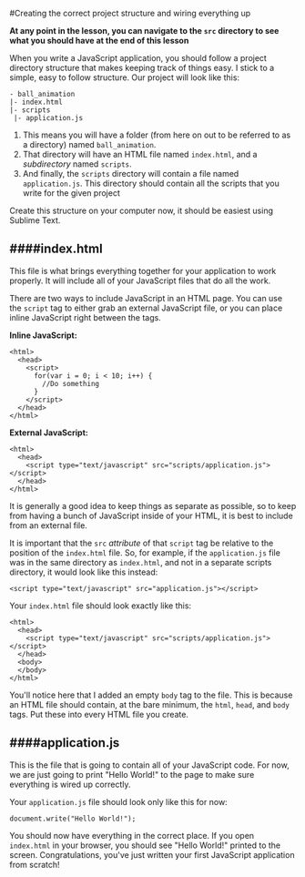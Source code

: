#Creating the correct project structure and wiring everything up

**At any point in the lesson, you can navigate to the `src` directory to see what you should have at the end of this lesson**

When you write a JavaScript application, you should follow a project directory structure that makes keeping track of things easy. I stick to a simple, easy to follow structure. Our project will look like this:

```
- ball_animation
|- index.html
|- scripts
 |- application.js
```

1. This means you will have a folder (from here on out to be referred to as a directory) named `ball_animation`.
2. That directory will have an HTML file named `index.html`, and a *subdirectory* named `scripts`.
3. And finally, the `scripts` directory will contain a file named `application.js`. This directory should contain all the scripts that you write for the given project

Create this structure on your computer now, it should be easiest using Sublime Text.



####index.html
---
This file is what brings everything together for your application to work properly. It will include all of your JavaScript files that do all the work.

There are two ways to include JavaScript in an HTML page. You can use the `script` tag to either grab an external JavaScript file, or you can place inline JavaScript right between the tags.

**Inline JavaScript:**
```
<html>
  <head>
    <script>
      for(var i = 0; i < 10; i++) {
        //Do something
      }
    </script>
  </head>
</html>
```

**External JavaScript:**
```
<html>
  <head>
    <script type="text/javascript" src="scripts/application.js"></script>
  </head>
</html>
```


It is generally a good idea to keep things as separate as possible, so to keep from having a bunch of JavaScript inside of your HTML, it is best to include from an external file.

It is important that the `src` *attribute* of that `script` tag be relative to the position of the `index.html` file. So, for example, if the `application.js` file was in the same directory as `index.html`, and not in a separate scripts directory, it would look like this instead:
```
<script type="text/javascript" src="application.js"></script>
```

Your `index.html` file should look exactly like this:
```
<html>
  <head>
    <script type="text/javascript" src="scripts/application.js"></script>
  </head>
  <body>
  </body>
</html>
```

You'll notice here that I added an empty `body` tag to the file. This is because an HTML file should contain, at the bare minimum, the `html`, `head`, and `body` tags. Put these into every HTML file you create. 


####application.js
---
This is the file that is going to contain all of your JavaScript code. For now, we are just going to print "Hello World!" to the page to make sure everything is wired up correctly.

Your `application.js` file should look only like this for now:

```
document.write("Hello World!");
```


You should now have everything in the correct place. If you open `index.html` in your browser, you should see "Hello World!" printed to the screen. Congratulations, you've just written your first JavaScript application from scratch!
